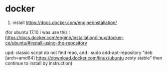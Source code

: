 # docker

1. install https://docs.docker.com/engine/installation/

(for ubuntu 17.10 i was use this : https://docs.docker.com/engine/installation/linux/docker-ce/ubuntu/#install-using-the-repository 

upd: classic script do not find repo, add : 
sudo add-apt-repository "deb [arch=amd64] https://download.docker.com/linux/ubuntu zesty stable" 
then continue to install by instruction)
